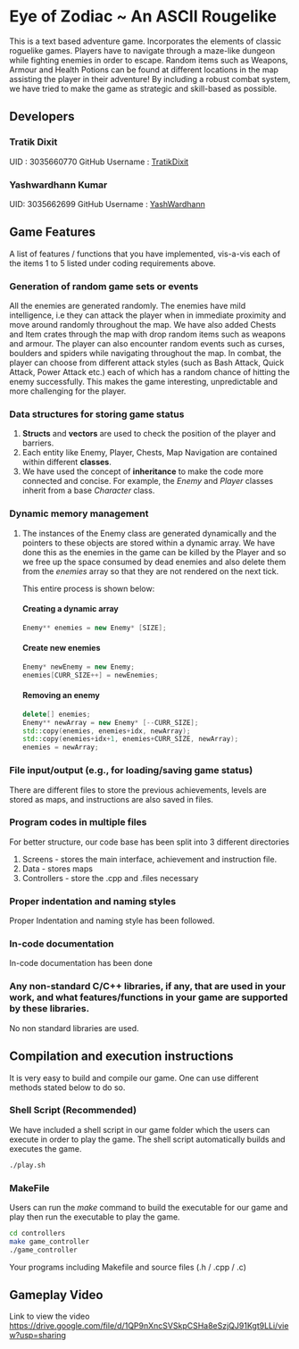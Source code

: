 
# Eye of Zodiac  ~  An ASCII Rougelike
This is a text based adventure game. Incorporates  the elements of classic roguelike games.
Players have to navigate through a maze-like dungeon while fighting enemies in order to escape. Random items such as Weapons, Armour and Health Potions can be found at different locations in the map assisting the player in their adventure! By including a robust combat system, we have tried to make the game as strategic and skill-based as possible. 

## Developers
### Tratik Dixit
UID : 3035660770
GitHub Username : [TratikDixit](https://github.com/TratikDixit)
### Yashwardhann Kumar 
UID: 3035662699
GitHub Username : [YashWardhann](https://github.com/YashWardhann)

## Game Features
 
 
A list of features / functions that you have implemented, vis-a-vis each of the items 1 to 5 listed under coding requirements above.
 
### Generation of random game sets or events

All the enemies are generated randomly. The enemies have mild intelligence, i.e they can attack the player when in immediate proximity and move around randomly throughout the map. We have also added Chests and Item crates through the map with drop random items such as weapons and armour. The player can also encounter random events such as curses, boulders and spiders while navigating throughout the map. In combat, the player can choose from different attack styles (such as Bash Attack, Quick Attack, Power Attack etc.) each of which has a random chance of hitting the enemy successfully. This makes the game interesting, unpredictable and more challenging for the player.
 
### Data structures for storing game status

1. **Structs** and **vectors** are used to check the position of the player and barriers.
2. Each entity like Enemy, Player, Chests, Map Navigation are contained within different **classes**.
3. We have used the concept of **inheritance** to make the code more connected and concise. For example, the *Enemy* and *Player* classes inherit from a base *Character* class.

### Dynamic memory management
1. The instances of the Enemy class are generated dynamically and the pointers to these objects are stored within a dynamic array. We have done this as the enemies in the game can be killed by the Player and so we free up the space consumed by dead enemies and also delete them from the *enemies* array so that they are not rendered on the next tick. 

	This entire process is shown below:
	#### Creating a dynamic array		
	```cpp
	Enemy** enemies = new Enemy* [SIZE];
	```
	#### Create new enemies
	```cpp
	Enemy* newEnemy = new Enemy; 
	enemies[CURR_SIZE++] = newEnemies;
	```
	#### Removing an enemy 
	```cpp
	delete[] enemies;
	Enemy** newArray = new Enemy* [--CURR_SIZE];
	std::copy(enemies, enemies+idx, newArray);
	std::copy(enemies+idx+1, enemies+CURR_SIZE, newArray); 
	enemies = newArray;
	```
### File input/output (e.g., for loading/saving game status)

There are different files to store the previous achievements, levels are stored as maps, and  instructions are also saved in files. 

### Program codes in multiple files
For better structure, our code base has been split into 3 different directories 
1. Screens - stores the main interface, achievement and instruction file.
2. Data - stores maps 
3. Controllers - store the .cpp and .files necessary 

### Proper indentation and naming styles
Proper Indentation and naming style has been followed. 

### In-code documentation
In-code documentation has been done


### Any non-standard C/C++ libraries, if any, that are used in your work, and what features/functions in your game are supported by these libraries.
No non standard libraries are used.

## Compilation and execution instructions

It is very easy to build and compile our game. One can use different methods stated below to do so.

### Shell Script (Recommended)
We have included a shell script in our game folder which the users can execute in order to play the game. The shell script automatically builds and executes the game. 

```bash
./play.sh
```

### MakeFile 
Users can run the *make* command to build the executable for our game and play then run the executable to play the game. 

```bash
cd controllers
make game_controller
./game_controller
```
 
 Your programs including Makefile and source files (.h / .cpp / .c)
 
 ## Gameplay Video
 
 Link to view the video
https://drive.google.com/file/d/1QP9nXncSVSkpCSHa8eSzjQJ91Kgt9LLi/view?usp=sharing 
 

